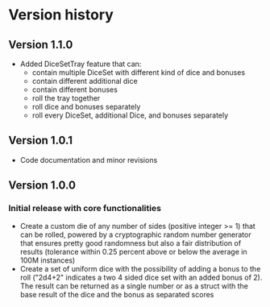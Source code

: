 ﻿# Version history

## Version 1.1.0
- Added DiceSetTray feature that can:
	- contain multiple DiceSet with different kind of dice and bonuses
	- contain different additional dice
	- contain different bonuses
	- roll the tray together
	- roll dice and bonuses separately
	- roll every DiceSet, additional Dice, and bonuses separately

## Version 1.0.1
- Code documentation and minor revisions

## Version 1.0.0
### Initial release with core functionalities
- Create a custom die of any number of sides (positive integer >= 1) that can be rolled, powered by a cryptographic random number generator that ensures pretty good randomness but also a fair distribution of results (tolerance within 0.25 percent above or below the average in 100M instances)
- Create a set of uniform dice with the possibility of adding a bonus to the roll ("2d4+2" indicates a two 4 sided dice set with an added bonus of 2). The result can be returned as a single number or as a struct with the base result of the dice and the bonus as separated scores

